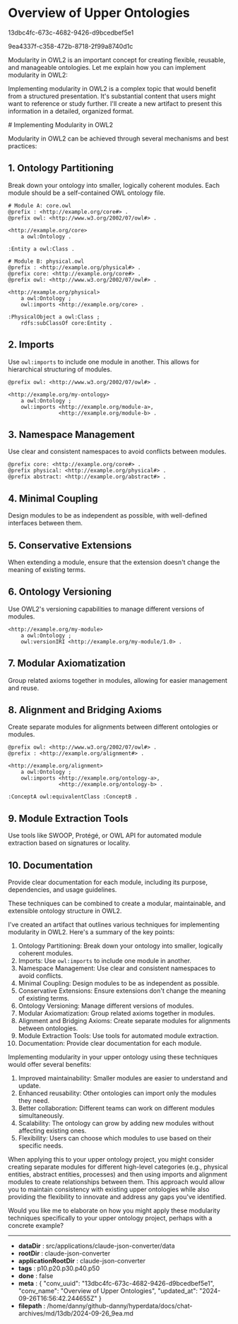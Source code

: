 # Overview of Upper Ontologies

13dbc4fc-673c-4682-9426-d9bcedbef5e1

9ea4337f-c358-472b-8718-2f99a8740d1c

 Modularity in OWL2 is an important concept for creating flexible, reusable, and manageable ontologies. Let me explain how you can implement modularity in OWL2:

<antThinking>Implementing modularity in OWL2 is a complex topic that would benefit from a structured presentation. It's substantial content that users might want to reference or study further. I'll create a new artifact to present this information in a detailed, organized format.</antThinking>

<antArtifact identifier="owl2-modularity-implementation" type="text/markdown" title="Implementing Modularity in OWL2">
# Implementing Modularity in OWL2

Modularity in OWL2 can be achieved through several mechanisms and best practices:

## 1. Ontology Partitioning

Break down your ontology into smaller, logically coherent modules. Each module should be a self-contained OWL ontology file.

```turtle
# Module A: core.owl
@prefix : <http://example.org/core#> .
@prefix owl: <http://www.w3.org/2002/07/owl#> .

<http://example.org/core>
    a owl:Ontology .

:Entity a owl:Class .

# Module B: physical.owl
@prefix : <http://example.org/physical#> .
@prefix core: <http://example.org/core#> .
@prefix owl: <http://www.w3.org/2002/07/owl#> .

<http://example.org/physical>
    a owl:Ontology ;
    owl:imports <http://example.org/core> .

:PhysicalObject a owl:Class ;
    rdfs:subClassOf core:Entity .
```

## 2. Imports

Use `owl:imports` to include one module in another. This allows for hierarchical structuring of modules.

```turtle
@prefix owl: <http://www.w3.org/2002/07/owl#> .

<http://example.org/my-ontology>
    a owl:Ontology ;
    owl:imports <http://example.org/module-a>,
                <http://example.org/module-b> .
```

## 3. Namespace Management

Use clear and consistent namespaces to avoid conflicts between modules.

```turtle
@prefix core: <http://example.org/core#> .
@prefix physical: <http://example.org/physical#> .
@prefix abstract: <http://example.org/abstract#> .
```

## 4. Minimal Coupling

Design modules to be as independent as possible, with well-defined interfaces between them.

## 5. Conservative Extensions

When extending a module, ensure that the extension doesn't change the meaning of existing terms.

## 6. Ontology Versioning

Use OWL2's versioning capabilities to manage different versions of modules.

```turtle
<http://example.org/my-module>
    a owl:Ontology ;
    owl:versionIRI <http://example.org/my-module/1.0> .
```

## 7. Modular Axiomatization

Group related axioms together in modules, allowing for easier management and reuse.

## 8. Alignment and Bridging Axioms

Create separate modules for alignments between different ontologies or modules.

```turtle
@prefix owl: <http://www.w3.org/2002/07/owl#> .
@prefix : <http://example.org/alignment#> .

<http://example.org/alignment>
    a owl:Ontology ;
    owl:imports <http://example.org/ontology-a>,
                <http://example.org/ontology-b> .

:ConceptA owl:equivalentClass :ConceptB .
```

## 9. Module Extraction Tools

Use tools like SWOOP, Protégé, or OWL API for automated module extraction based on signatures or locality.

## 10. Documentation

Provide clear documentation for each module, including its purpose, dependencies, and usage guidelines.

These techniques can be combined to create a modular, maintainable, and extensible ontology structure in OWL2.
</antArtifact>

I've created an artifact that outlines various techniques for implementing modularity in OWL2. Here's a summary of the key points:

1. Ontology Partitioning: Break down your ontology into smaller, logically coherent modules.
2. Imports: Use `owl:imports` to include one module in another.
3. Namespace Management: Use clear and consistent namespaces to avoid conflicts.
4. Minimal Coupling: Design modules to be as independent as possible.
5. Conservative Extensions: Ensure extensions don't change the meaning of existing terms.
6. Ontology Versioning: Manage different versions of modules.
7. Modular Axiomatization: Group related axioms together in modules.
8. Alignment and Bridging Axioms: Create separate modules for alignments between ontologies.
9. Module Extraction Tools: Use tools for automated module extraction.
10. Documentation: Provide clear documentation for each module.

Implementing modularity in your upper ontology using these techniques would offer several benefits:

1. Improved maintainability: Smaller modules are easier to understand and update.
2. Enhanced reusability: Other ontologies can import only the modules they need.
3. Better collaboration: Different teams can work on different modules simultaneously.
4. Scalability: The ontology can grow by adding new modules without affecting existing ones.
5. Flexibility: Users can choose which modules to use based on their specific needs.

When applying this to your upper ontology project, you might consider creating separate modules for different high-level categories (e.g., physical entities, abstract entities, processes) and then using imports and alignment modules to create relationships between them. This approach would allow you to maintain consistency with existing upper ontologies while also providing the flexibility to innovate and address any gaps you've identified.

Would you like me to elaborate on how you might apply these modularity techniques specifically to your upper ontology project, perhaps with a concrete example?

---

* **dataDir** : src/applications/claude-json-converter/data
* **rootDir** : claude-json-converter
* **applicationRootDir** : claude-json-converter
* **tags** : p10.p20.p30.p40.p50
* **done** : false
* **meta** : {
  "conv_uuid": "13dbc4fc-673c-4682-9426-d9bcedbef5e1",
  "conv_name": "Overview of Upper Ontologies",
  "updated_at": "2024-09-26T16:56:42.244655Z"
}
* **filepath** : /home/danny/github-danny/hyperdata/docs/chat-archives/md/13db/2024-09-26_9ea.md